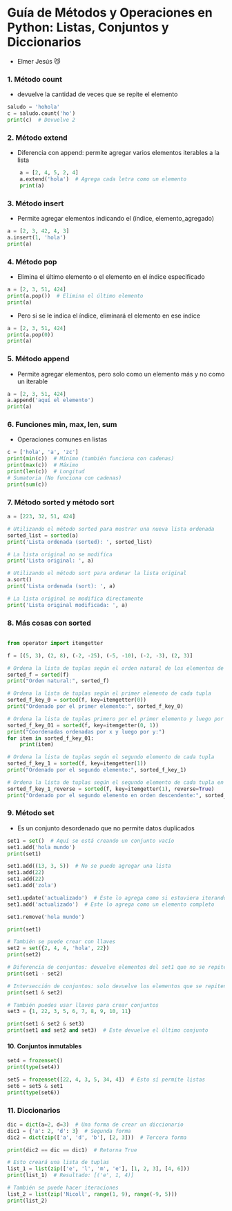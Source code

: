 # Guía de Métodos y Operaciones en Python: Listas, Conjuntos y Diccionarios
- Elmer Jesús 😼
### 1. Método count 
- devuelve la cantidad de veces que se repite el elemento

```python
saludo = 'hohola'
c = saludo.count('ho')
print(c)  # Devuelve 2
```

### 2. Método extend
- Diferencia con append: permite agregar varios elementos iterables a la lista

```python
    a = [2, 4, 5, 2, 4]
    a.extend('hola')  # Agrega cada letra como un elemento
    print(a)
```

### 3. Método insert
- Permite agregar elementos indicando el (índice, elemento_agregado)

```python
a = [2, 3, 42, 4, 3]
a.insert(1, 'hola')
print(a)
```

### 4. Método pop
- Elimina el último elemento o el elemento en el índice especificado

```python
a = [2, 3, 51, 424]
print(a.pop())  # Elimina el último elemento
print(a)
```

- Pero si se le indica el índice, eliminará el elemento en ese índice

```python
a = [2, 3, 51, 424]
print(a.pop(0))
print(a)
```

### 5. Método append
- Permite agregar elementos, pero solo como un elemento más y no como un iterable

```python
a = [2, 3, 51, 424]
a.append('aquí el elemento')
print(a)
```

### 6. Funciones min, max, len, sum
-  Operaciones comunes en listas

```python
c = ['hola', 'a', 'zc']
print(min(c))  # Mínimo (también funciona con cadenas)
print(max(c))  # Máximo
print(len(c))  # Longitud
# Sumatoria (No funciona con cadenas)
print(sum(c))
```

### 7. Método sorted y método sort
```python
a = [223, 32, 51, 424]

# Utilizando el método sorted para mostrar una nueva lista ordenada
sorted_list = sorted(a)
print('Lista ordenada (sorted): ', sorted_list)

# La lista original no se modifica
print('Lista original: ', a)

# Utilizando el método sort para ordenar la lista original
a.sort()
print('Lista ordenada (sort): ', a)

# La lista original se modifica directamente
print('Lista original modificada: ', a)
```

### 8. Más cosas con sorted

```python

from operator import itemgetter

f = [(5, 3), (2, 8), (-2, -25), (-5, -10), (-2, -3), (2, 3)]

# Ordena la lista de tuplas según el orden natural de los elementos de las tuplas
sorted_f = sorted(f)
print("Orden natural:", sorted_f)

# Ordena la lista de tuplas según el primer elemento de cada tupla
sorted_f_key_0 = sorted(f, key=itemgetter(0))
print("Ordenado por el primer elemento:", sorted_f_key_0)

# Ordena la lista de tuplas primero por el primer elemento y luego por el segundo elemento
sorted_f_key_01 = sorted(f, key=itemgetter(0, 1))
print("Coordenadas ordenadas por x y luego por y:")
for item in sorted_f_key_01:
    print(item)

# Ordena la lista de tuplas según el segundo elemento de cada tupla
sorted_f_key_1 = sorted(f, key=itemgetter(1))
print("Ordenado por el segundo elemento:", sorted_f_key_1)

# Ordena la lista de tuplas según el segundo elemento de cada tupla en orden descendente
sorted_f_key_1_reverse = sorted(f, key=itemgetter(1), reverse=True)
print("Ordenado por el segundo elemento en orden descendente:", sorted_f_key_1_reverse)
```

### 9. Método set
- Es un conjunto desordenado que no permite datos duplicados
```python
set1 = set()  # Aquí se está creando un conjunto vacío
set1.add('hola mundo')
print(set1)

set1.add((13, 3, 5))  # No se puede agregar una lista
set1.add(22)
set1.add(22)
set1.add('zola')

set1.update('actualizado')  # Este lo agrega como si estuviera iterando
set1.add('actualizado')  # Este lo agrega como un elemento completo

set1.remove('hola mundo')

print(set1)

# También se puede crear con llaves
set2 = set({2, 4, 4, 'hola', 22})
print(set2)

# Diferencia de conjuntos: devuelve elementos del set1 que no se repiten en el set2
print(set1 - set2)

# Intersección de conjuntos: solo devuelve los elementos que se repiten en ambos conjuntos
print(set1 & set2)

# También puedes usar llaves para crear conjuntos
set3 = {1, 22, 3, 5, 6, 7, 8, 9, 10, 11}

print(set1 & set2 & set3)
print(set1 and set2 and set3)  # Este devuelve el último conjunto

```

#### 10. Conjuntos inmutables
```python
set4 = frozenset()
print(type(set4))

set5 = frozenset([22, 4, 3, 5, 34, 4])  # Esto sí permite listas
set6 = set5 & set1
print(type(set6))
```

### 11. Diccionarios

```python
dic = dict(a=2, d=3)  # Una forma de crear un diccionario
dic1 = {'a': 2, 'd': 3}  # Segunda forma
dic2 = dict(zip(['a', 'd', 'b'], [2, 3]))  # Tercera forma

print(dic2 == dic == dic1)  # Retorna True

# Esto creará una lista de tuplas
list_1 = list(zip(['e', 'l', 'm', 'e'], [1, 2, 3], [4, 6]))
print(list_1)  # Resultado: [('e', 1, 4)]

# También se puede hacer iteraciones
list_2 = list(zip('Nicoll', range(1, 9), range(-9, 5)))
print(list_2)
```



